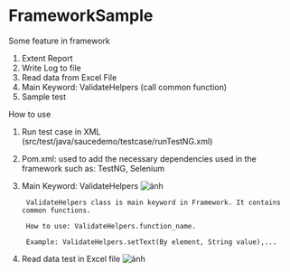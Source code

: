 # FrameworkSample
Some feature in framework
1. Extent Report
2. Write Log to file
3. Read data from Excel File
4. Main Keyword: ValidateHelpers (call common function)
5. Sample test

How to use

1. Run test case in XML (src/test/java/saucedemo/testcase/runTestNG.xml)
2. Pom.xml: used to add the necessary dependencies used in the framework such as: TestNG, Selenium
3. Main Keyword: ValidateHelpers
![ảnh](https://user-images.githubusercontent.com/73646046/210928191-9daa40a4-fd3b-4466-bdfa-0803e20f5bf5.png)


        ValidateHelpers class is main keyword in Framework. It contains common functions.
    
        How to use: ValidateHelpers.function_name.
    
        Example: ValidateHelpers.setText(By element, String value),...

4. Read data test in Excel file
![ảnh](https://user-images.githubusercontent.com/73646046/210927218-c796dd17-7e64-49a2-9a58-9b0f4f3c03b2.png)

